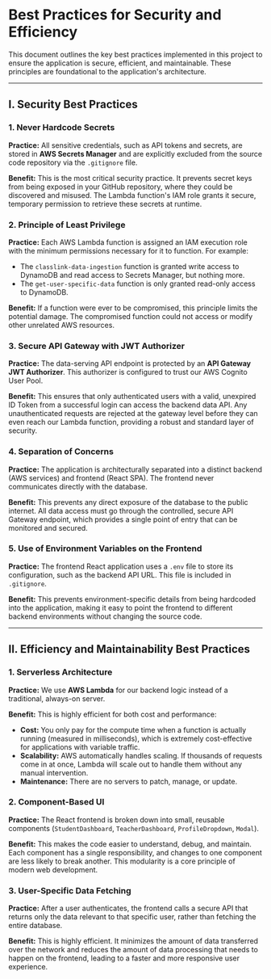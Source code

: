 # Best Practices for Security and Efficiency

This document outlines the key best practices implemented in this project to ensure the application is secure, efficient, and maintainable. These principles are foundational to the application's architecture.

---

## I. Security Best Practices

### 1. Never Hardcode Secrets

**Practice:** All sensitive credentials, such as API tokens and secrets, are stored in **AWS Secrets Manager** and are explicitly excluded from the source code repository via the `.gitignore` file.

**Benefit:** This is the most critical security practice. It prevents secret keys from being exposed in your GitHub repository, where they could be discovered and misused. The Lambda function's IAM role grants it secure, temporary permission to retrieve these secrets at runtime.

### 2. Principle of Least Privilege

**Practice:** Each AWS Lambda function is assigned an IAM execution role with the minimum permissions necessary for it to function. For example:

* The `classlink-data-ingestion` function is granted write access to DynamoDB and read access to Secrets Manager, but nothing more.
* The `get-user-specific-data` function is only granted read-only access to DynamoDB.

**Benefit:** If a function were ever to be compromised, this principle limits the potential damage. The compromised function could not access or modify other unrelated AWS resources.

### 3. Secure API Gateway with JWT Authorizer

**Practice:** The data-serving API endpoint is protected by an **API Gateway JWT Authorizer**. This authorizer is configured to trust our AWS Cognito User Pool.

**Benefit:** This ensures that only authenticated users with a valid, unexpired ID Token from a successful login can access the backend data API. Any unauthenticated requests are rejected at the gateway level before they can even reach our Lambda function, providing a robust and standard layer of security.

### 4. Separation of Concerns

**Practice:** The application is architecturally separated into a distinct backend (AWS services) and frontend (React SPA). The frontend never communicates directly with the database.

**Benefit:** This prevents any direct exposure of the database to the public internet. All data access must go through the controlled, secure API Gateway endpoint, which provides a single point of entry that can be monitored and secured.

### 5. Use of Environment Variables on the Frontend

**Practice:** The frontend React application uses a `.env` file to store its configuration, such as the backend API URL. This file is included in `.gitignore`.

**Benefit:** This prevents environment-specific details from being hardcoded into the application, making it easy to point the frontend to different backend environments without changing the source code.

---

## II. Efficiency and Maintainability Best Practices

### 1. Serverless Architecture

**Practice:** We use **AWS Lambda** for our backend logic instead of a traditional, always-on server.

**Benefit:** This is highly efficient for both cost and performance:

* **Cost:** You only pay for the compute time when a function is actually running (measured in milliseconds), which is extremely cost-effective for applications with variable traffic.
* **Scalability:** AWS automatically handles scaling. If thousands of requests come in at once, Lambda will scale out to handle them without any manual intervention.
* **Maintenance:** There are no servers to patch, manage, or update.

### 2. Component-Based UI

**Practice:** The React frontend is broken down into small, reusable components (`StudentDashboard`, `TeacherDashboard`, `ProfileDropdown`, `Modal`).

**Benefit:** This makes the code easier to understand, debug, and maintain. Each component has a single responsibility, and changes to one component are less likely to break another. This modularity is a core principle of modern web development.

### 3. User-Specific Data Fetching

**Practice:** After a user authenticates, the frontend calls a secure API that returns only the data relevant to that specific user, rather than fetching the entire database.

**Benefit:** This is highly efficient. It minimizes the amount of data transferred over the network and reduces the amount of data processing that needs to happen on the frontend, leading to a faster and more responsive user experience.
